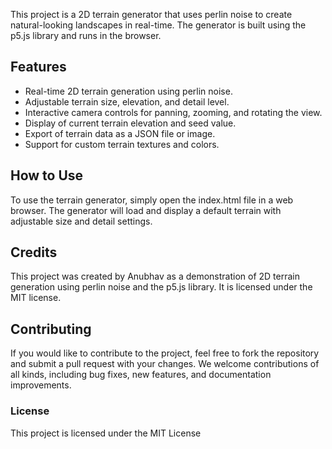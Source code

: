 This project is a 2D terrain generator that uses perlin noise to create natural-looking landscapes in real-time. The generator is built using the p5.js library and runs in the browser.

## Features

-   Real-time 2D terrain generation using perlin noise.
-   Adjustable terrain size, elevation, and detail level.
-   Interactive camera controls for panning, zooming, and rotating the view.
-   Display of current terrain elevation and seed value.
-   Export of terrain data as a JSON file or image.
-   Support for custom terrain textures and colors.

## How to Use

To use the terrain generator, simply open the index.html file in a web browser. The generator will load and display a default terrain with adjustable size and detail settings. 

## Credits

This project was created by Anubhav as a demonstration of 2D terrain generation using perlin noise and the p5.js library. It is licensed under the MIT license.

## Contributing

If you would like to contribute to the project, feel free to fork the repository and submit a pull request with your changes. We welcome contributions of all kinds, including bug fixes, new features, and documentation improvements.

### License

This project is licensed under the MIT License